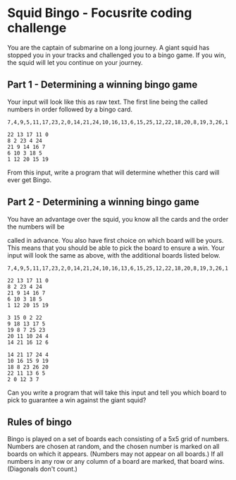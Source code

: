 # Squid Bingo - Focusrite coding challenge

You are the captain of submarine on a long journey. A giant squid has stopped you in your tracks
and challenged you to a bingo game. If you win, the squid will let you continue on your journey.

## Part 1 - Determining a winning bingo game
Your input will look like this as raw text. The first line being the called numbers in order followed
by a bingo card.

```
7,4,9,5,11,17,23,2,0,14,21,24,10,16,13,6,15,25,12,22,18,20,8,19,3,26,1

22 13 17 11 0
8 2 23 4 24
21 9 14 16 7
6 10 3 18 5
1 12 20 15 19
```

From this input, write a program that will determine whether this card will ever get Bingo.

## Part 2 - Determining a winning bingo game
You have an advantage over the squid, you know all the cards and the order the numbers will be

called in advance. You also have first choice on which board will be yours. This means that you
should be able to pick the board to ensure a win.
Your input will look the same as above, with the additional boards listed below.

```
7,4,9,5,11,17,23,2,0,14,21,24,10,16,13,6,15,25,12,22,18,20,8,19,3,26,1

22 13 17 11 0
8 2 23 4 24
21 9 14 16 7
6 10 3 18 5
1 12 20 15 19

3 15 0 2 22
9 18 13 17 5
19 8 7 25 23
20 11 10 24 4
14 21 16 12 6

14 21 17 24 4
10 16 15 9 19
18 8 23 26 20
22 11 13 6 5
2 0 12 3 7
```

Can you write a program that will take this input and tell you which board to pick to guarantee a
win against the giant squid?

## Rules of bingo

Bingo is played on a set of boards each consisting of a 5x5 grid of numbers. Numbers are chosen
at random, and the chosen number is marked on all boards on which it appears. (Numbers may
not appear on all boards.) If all numbers in any row or any column of a board are marked, that
board wins. (Diagonals don't count.)